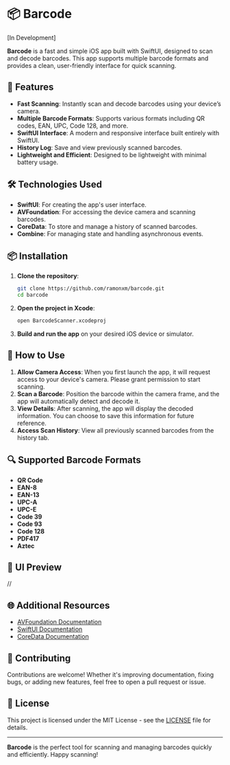 # 📦 Barcode

[In Development]

**Barcode** is a fast and simple iOS app built with SwiftUI, designed to scan and decode barcodes. This app supports multiple barcode formats and provides a clean, user-friendly interface for quick scanning.

## 🚀 Features

- **Fast Scanning**: Instantly scan and decode barcodes using your device’s camera.
- **Multiple Barcode Formats**: Supports various formats including QR codes, EAN, UPC, Code 128, and more.
- **SwiftUI Interface**: A modern and responsive interface built entirely with SwiftUI.
- **History Log**: Save and view previously scanned barcodes.
- **Lightweight and Efficient**: Designed to be lightweight with minimal battery usage.

## 🛠️ Technologies Used

- **SwiftUI**: For creating the app's user interface.
- **AVFoundation**: For accessing the device camera and scanning barcodes.
- **CoreData**: To store and manage a history of scanned barcodes.
- **Combine**: For managing state and handling asynchronous events.

## 📦 Installation

1. **Clone the repository**:
    ```bash
    git clone https://github.com/ramonxm/barcode.git
    cd barcode
    ```

2. **Open the project in Xcode**:
    ```bash
    open BarcodeScanner.xcodeproj
    ```

3. **Build and run the app** on your desired iOS device or simulator.

## 📱 How to Use

1. **Allow Camera Access**: When you first launch the app, it will request access to your device's camera. Please grant permission to start scanning.
2. **Scan a Barcode**: Position the barcode within the camera frame, and the app will automatically detect and decode it.
3. **View Details**: After scanning, the app will display the decoded information. You can choose to save this information for future reference.
4. **Access Scan History**: View all previously scanned barcodes from the history tab.

## 🔍 Supported Barcode Formats

- **QR Code**
- **EAN-8**
- **EAN-13**
- **UPC-A**
- **UPC-E**
- **Code 39**
- **Code 93**
- **Code 128**
- **PDF417**
- **Aztec**

## 🎨 UI Preview

//


## 🌐 Additional Resources

- [AVFoundation Documentation](https://developer.apple.com/documentation/avfoundation)
- [SwiftUI Documentation](https://developer.apple.com/documentation/swiftui)
- [CoreData Documentation](https://developer.apple.com/documentation/coredata)

## 🤝 Contributing

Contributions are welcome! Whether it's improving documentation, fixing bugs, or adding new features, feel free to open a pull request or issue.

## 📄 License

This project is licensed under the MIT License - see the [LICENSE](LICENSE) file for details.

---

**Barcode** is the perfect tool for scanning and managing barcodes quickly and efficiently. Happy scanning!

